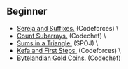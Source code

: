 ## Beginner

* [Sereja and Suffixes.](http://codeforces.com/problemset/problem/368/B) (Codeforces) \
* [Count Subarrays.](https://www.codechef.com/problems/SUBINC) (Codechef) \
* [Sums in a Triangle.](http://www.spoj.com/problems/SUMITR/) (SPOJ) \
* [Kefa and First Steps.](http://codeforces.com/problemset/problem/580/A) (Codeforces) \
* [Bytelandian Gold Coins.](https://www.codechef.com/problems/COINS) (Codechef)
